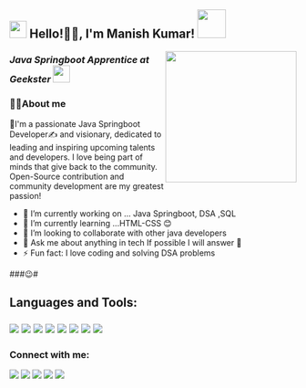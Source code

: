 <h2><img src="https://emojis.slackmojis.com/emojis/images/1531849430/4246/blob-sunglasses.gif?1531849430" width="30"/> Hello!🙏🏻, I'm Manish Kumar! <img src="https://media.giphy.com/media/12oufCB0MyZ1Go/giphy.gif" width="50"></h2>
<img align='right' src="https://media.giphy.com/media/M9gbBd9nbDrOTu1Mqx/giphy.gif" width="230">
<p><em><h3> Java Springboot Apprentice at Geekster
</a><img src="https://media.giphy.com/media/WUlplcMpOCEmTGBtBW/giphy.gif" width="30"> </h3>
</em></p>
 <h3>🫠🫠About me</h3> 
👤I'm a passionate Java Springboot Developer✍ and visionary, dedicated to leading and inspiring upcoming talents and developers. I love being part of minds that give back to the community. Open-Source contribution and community development are my greatest passion!

- 🔭 I’m currently working on ... Java Springboot, DSA ,SQL
- 🌱 I’m currently learning ...HTML-CSS 😊
- 👯 I’m looking to collaborate with other java developers
- 💬 Ask me about anything in tech If possible I will answer 🤞
- ⚡ Fun fact: I love coding and solving DSA problems
 
###😉#<h2> Languages and Tools:
 
<p>
<img src="https://img.icons8.com/?size=40&id=b9csPDvC8JBF&format=png"/> 
<img src="https://img.icons8.com/?size=40&id=8qvk2Bg2Vz7S&format=png"/> 
<img src="https://img.icons8.com/?size=40&id=2572&format=png">
<img src="https://img.icons8.com/color/40/000000/javascript--v1.png"/> 
<img src="https://img.icons8.com/fluency/40/000000/visual-studio-code-2019.png"/>
<img src="https://img.icons8.com/color/40/000000/git.png"/> 
<img src="https://img.icons8.com/color/40/000000/github.png"/> 
<img src="https://img.icons8.com/?size=40&id=61466&format=png"/>
</p>

### Connect with me:

<p align="left">  
<a href="https://twitter.com/Mrazz938Kumar" target="blank"><img src="https://img.icons8.com/color/40/000000/twitter--v2.png"/></a>
<a href="https://www.linkedin.com/in/its-me-manish/" target="blank"><img src="https://img.icons8.com/color/40/000000/linkedin.png"/></a>
<a href="https://www.instagram.com/manish_razzzz/#" target="blank"><img src="https://img.icons8.com/fluency/40/000000/instagram-new.png"/></a>
<a href="mailto:mrazz938@gmail.com" target="blank"><img src="https://img.icons8.com/color/40/000000/gmail.png"/></a>
<a href="https://github.com/Manishkrbgs/" target="blank"><img src="https://img.icons8.com/?size=40&id=12599&format=png" /></a>
 
 </p>
